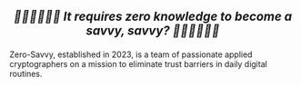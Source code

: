 ## ___***<p align="center"> 🏴‍☠️🏴‍☠️🏴‍☠️ It requires zero knowledge to become a savvy, savvy? 🏴‍☠️🏴‍☠️🏴‍☠️ </p>***___

Zero-Savvy, established in 2023, is a team of passionate applied cryptographers on a mission to eliminate trust barriers in daily digital routines.

